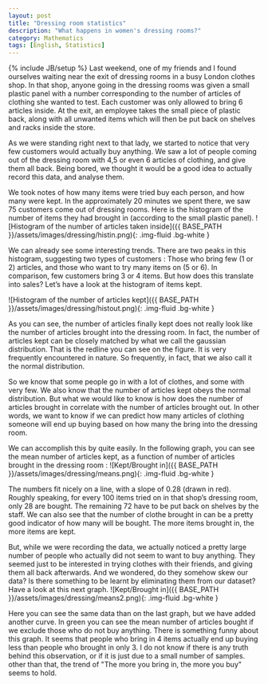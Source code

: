 ```yaml
---
layout: post
title: "Dressing room statistics"
description: "What happens in women's dressing rooms?"
category: Mathematics
tags: [English, Statistics]
---
```

{% include JB/setup %}
Last weekend, one of my friends and I found ourselves waiting near the exit of dressing rooms in a busy London clothes shop. In that shop, anyone going in the dressing rooms was given a small plastic panel with a number corresponding to the number of articles of clothing she wanted to test. Each customer was only allowed to bring 6 articles inside. At the exit, an employee takes the small piece of plastic back, along with all unwanted items which will then be put back on shelves and racks inside the store.

As we were standing right next to that lady, we started to notice that very few customers would actually buy anything. We saw a lot of people coming out of the dressing room with 4,5 or even 6 articles of clothing, and give them all back. Being bored, we thought it would be a good idea to actually record this data, and analyse them.

We took notes of how many items were tried buy each person, and how many were kept. In the approximately 20 minutes we spent there, we saw 75 customers come out of dressing rooms. Here is the histogram of the number of items they had brought in (according to the small plastic panel).
![Histogram of the number of articles taken inside]({{ BASE_PATH }}/assets/images/dressing/histin.png){: .img-fluid .bg-white }

We can already see some interesting trends. There are two peaks in this histogram, suggesting two types of customers : Those who bring few (1 or 2) articles, and those who want to try many items on (5 or 6). In comparison, few customers bring 3 or 4 items. But how does this translate into sales? Let’s have a look at the histogram of items kept.</p>
![Histogram of the number of articles kept]({{ BASE_PATH }}/assets/images/dressing/histout.png){: .img-fluid .bg-white }

As you can see, the number of articles finally kept does not really look like the number of articles brought into the dressing room. In fact, the number of articles kept can be closely matched by what we call the gaussian distribution. That is the redline you can see on the figure. It is very frequently encountered in nature. So frequently, in fact, that we also call it the normal distribution.

So we know that some people go in with a lot of clothes, and some with very few. We also know that the number of articles kept obeys the normal distribution. But what we would like to know is how does the number of articles brought in correlate with the number of articles brought out. In other words, we want to know if we can predict how many articles of clothing someone will end up buying based on how many the bring into the dressing room.

We can accomplish this by quite easily. In the following graph, you can see the mean number of articles kept, as a function of number of articles brought in the dressing room :
![Kept/Brought in]({{ BASE_PATH }}/assets/images/dressing/means.png){: .img-fluid .bg-white }

The numbers fit nicely on a line, with a slope of 0.28 (drawn in red). Roughly speaking, for every 100 items tried on in that shop’s dressing room, only 28 are bought. The remaining 72 have to be put back on shelves by the staff. We can also see that the number of clothe brought in can be a pretty good indicator of how many will be bought. The more items brought in, the more items are kept.

But, while we were recording the data, we actually noticed a pretty large number of people who actually did not seem to want to buy anything. They seemed just to be interested in trying clothes with their friends, and giving them all back afterwards. And we wondered, do they somehow skew our data? Is there something to be learnt by eliminating them from our dataset? Have a look at this next graph.
![Kept/Brought in]({{ BASE_PATH }}/assets/images/dressing/means2.png){: .img-fluid .bg-white }

Here you can see the same data than on the last graph, but we have added another curve. In green you can see the mean number of articles bought if we exclude those who do not buy anything. There is something funny about this graph. It seems that people who bring in 4 items actually end up buying less than people who brought in only 3. I do not know if there is any truth behind this observation, or if it is just due to a small number of samples. other than that, the trend of "The more you bring in, the more you buy" seems to hold.
